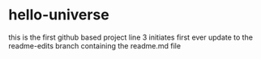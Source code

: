 # hello-universe
this is the first github based project
line 3 initiates first ever update to the readme-edits branch containing the readme.md file
